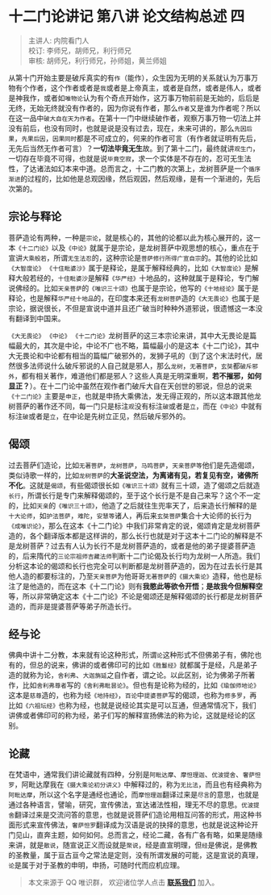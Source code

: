 # 十二门论讲记 第八讲 论文结构总述 四

> 主讲人: 内院看门人 <br />
> 校订: 李师兄，胡师兄，利行师兄 <br />
> 审核: 胡师兄，利行师兄，孙师姐，黄兰师姐 <br />


从第十门开始主要是破斥真实的有`作`（能作），众生因为无明的关系就认为万事万物有个作者，这个作者或者是`我`或者是上帝真主，或者是自然，或者是伟人，或者是神我作，或者如`唯物论`认为有个奇点开始作，这万事万物前前是无始的，后后是无终，无始无终就没有作者的，因为你说有作者，那么`作者`又是谁为作者呢？所以在这一品中`破大自在天为作者`。在第十一门中继续破作者，观察万事万物一切法上并没有前后，也没有同时，也就是说是没有过去，现在，未来可讲的，那么`先因后果`，`先果后因`，`因果同时`都是不可成立的，何来的作者可言（有作者就证明有先后，无先后当然无作者可言）？**一切法毕竟无生**故。到了第十二门，最终就讲`观生门`，一切存在毕竟不可得，也就是说`毕竟空寂`，求一个实体是不存在的，忍可无生法性，了达诸法如幻本来中道。总而言之，十二门教的次第上，龙树菩萨是一个`循序渐进`的过程的，比如他是总观因缘，然后观因，然后观缘，是有一个渐进的，先后次第的。

## 宗论与释论

菩萨造论有两种，一种是`宗论`，就是核心的，其他的论都以此为核心展开的，这一本`《十二门论》`以及`《中论》`就属于是宗论，是龙树菩萨中观思想的核心，重点在于宣讲`大乘般若`，所谓`无生法忍`的，这种宗论是`菩萨修行所得广宣自宗`的。其他的论比如`《大智度论》` `《十住毗婆沙》`属于是释论，是属于解释经典的，比如`《大智度论》`是解释大般若经的，`十住毗婆沙`是解释`《华严经》`十地品的，这种就属于是释论，专门解说佛经的。比如`天亲菩萨`的`《唯识三十颂》`也属于是宗论，他写的`《十地经论》`属于是释论，也是解释`华严经十地品`的，在印度本来还有`龙树菩萨`造的`《大无畏论》`也属于是宗论，据说很长，不但是宣说中道并且还广破当时种种外道邪说，很遗憾这一本没有翻译到中国来。

`《大无畏论》` `《中论》` `《十二门论》`龙树菩萨的这三本宗论来讲，其中大无畏论是篇幅最大的，其次是中论，中论不广也不略，篇幅最小的是这本《十二门论》，其中大无畏论和中论都有相当的篇幅广破邪外的，发狮子吼的（到了这个末法时代，居然很多法师说什么破斥邪说的人自己就是邪人，那么`龙树`，`无著菩萨`，`玄奘`都`破斥邪外`，都有相关著作，难道他们都是邪人？这些人真是无明深重啊，**若不摧邪，如何显正？**）。在十二门论中虽然在观作者门破斥大自在天创世的邪说，但总的说来`《十二门论》`主要是`申正`，也就是申扬大乘佛法，发无得正观的，所以这本跟其他龙树菩萨的著作还不同，每一门只是标注`观`没有标注`破`或者是`立`，而在`《中论》`中就有标注`破`或者是`立`，在中论是先树立正见，然后破斥邪外的。

## 偈颂

过去菩萨们造论，比如`无著菩萨`，`龙树菩萨`，`马鸣菩萨`，`天亲菩萨等`他们是先造偈颂，类似诗歌一样的，比如`龙树菩萨`的**大圣说空法，为离诸有见，若复见有空，诸佛所不化**。这就是`偈颂`，有些偈颂很长如`《唯识三十颂》`就有三十颂，造了偈颂之后就造`长行`，所谓长行是专门来解释偈颂的，至于这个长行是不是自己来写？这个不一定的，比如`天亲`的`《唯识三十颂》`，他造了之后就往生兜率天了，后来造长行解释的是`十大论师`，如`护法菩萨`，`难陀`，`安慧等`诸人，再后来`玄奘菩萨`集合十大论师的长行为`《成唯识论》`，那么在这本《十二门论》中我们非常肯定的说，偈颂肯定是龙树菩萨造的，各个翻译版本都是这样讲的，那么长行也就是对于这本十二门论的解释是不是龙树菩萨？过去有人认为长行不是龙树菩萨造的，或者是他的弟子提婆菩萨造的，后来隋代的`三论宗祖师吉藏法师`判断十二门论偈及长行均为龙树一人所造。我们分析这本论的偈颂和长行也完全可以判断都是龙树菩萨造的，因为在过去长行是其他人造的都要标注的，乃至`天亲菩萨`为他哥哥`无著菩萨`的`《摄大乘论》`造释，他也是标注了是他造的，而在这本《十二门论》则有**我愍此等欲令开悟**；**是故我今但解释空**等，所以非常确定这本《十二门论》不论是偈颂还是解释偈颂的长行都是龙树菩萨造的，而非是提婆菩萨等弟子所造长行。

## 经与论

佛典中讲十二分教，本来就有论这种形式，所谓`论`这种形式不但佛弟子有，佛陀也有的，但总的说来，佛讲的或者佛印可的比如`《胜鬘经》`就都属于是经，凡是弟子造的就称为论，`舍利弗`、`大迦旃延`之自作者，谓之论。以此区别，论为佛弟子所著作，比如`舍利弗尊者`写的`《舍利弗毗昙论》`。但也有是论称为经的，比如`《瑜伽师地论》`这本是`慈尊`造的，也称为经`《地持经》`，`百论`中`提婆菩萨`写的偈颂，也称为`修多罗`，再比如`《六祖坛经》`也称为经，也就是说经论其实是可以互通，但通常情况下，我们讲佛或者佛印可的称为经，弟子们写的解释宣扬佛法的称为论，这就是经论的区别。

## 论藏

在梵语中，通常我们讲论藏就有四种，分别是`阿毗达摩`、`摩怛理迦`、`优波提舍`、`奢萨怛罗`，阿毗达摩我在`《摄大乘论初分讲义》`中解释过的，称为`无比法`，而且也有经典称为`阿毗达摩`，所以这个名字是通经也通论，而`摩怛理迦`翻译过来是`尽言`的意思，也就是通过各种语言，譬喻，研究，宣传佛法，宣达诸法性相，理无不尽的意思。`优波提舍`翻译过来是交流问答的意思，也就是说菩萨们造论用相互问答的形式，用这种书面形式来宣传佛法，`奢萨怛罗`翻译成为汉语是说的抉择的意思，也就是说这种论开门见山，直奔主题，如何如何。总而言之，经论二藏，各有广各有略，如果是随缘来讲，就是`散说`，随宣说正义而设就是`聚说`，经是直宣明理，但`经`是佛说，是佛教的圣教量，属于亘古亘今之常法是定则，没有所谓发展的可能，这是宣说的真理，`论`是属于对于圣教的申明，申扬，可随时代而应机应理。

> 本文来源于 QQ 唯识群， 欢迎诸位学人点击 **[联系我们](https://mp.weixin.qq.com/s/lZCfWjmLjgNR165Tx4_bCQ)** 加入。
